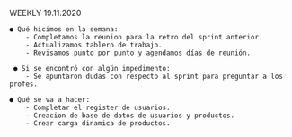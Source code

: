 

WEEKLY 19.11.2020

    ● Qué hicimos en la semana:
        - Completamos la reunion para la retro del sprint anterior.
        - Actualizamos tablero de trabajo.
        - Revisamos punto por punto y agendamos días de reunión.

     ● Si se encontró con algún impedimento: 
        - Se apuntaron dudas con respecto al sprint para preguntar a los profes.

    ● Qué se va a hacer:
        - Completar el register de usuarios.
        - Creacion de base de datos de usuarios y productos.
        - Crear carga dinamica de productos.


